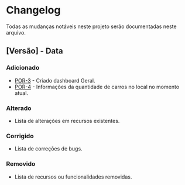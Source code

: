 # Changelog

Todas as mudanças notáveis neste projeto serão documentadas neste arquivo.

## [Versão] - Data

### Adicionado

* [POR-3](https://wilson-marutti.atlassian.net/browse/POR-3) - Criado dashboard Geral. 
* [POR-4](https://wilson-marutti.atlassian.net/browse/POR-4) - Informações da quantidade de carros no local no momento atual.

### Alterado
- Lista de alterações em recursos existentes.

### Corrigido

- Lista de correções de bugs.

### Removido

- Lista de recursos ou funcionalidades removidas.

